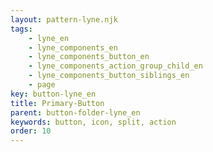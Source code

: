 ```yaml
---
layout: pattern-lyne.njk
tags: 
    - lyne_en
    - lyne_components_en
    - lyne_components_button_en
    - lyne_components_action_group_child_en
    - lyne_components_button_siblings_en
    - page
key: button-lyne_en
title: Primary-Button
parent: button-folder-lyne_en
keywords: button, icon, split, action
order: 10
---
```


